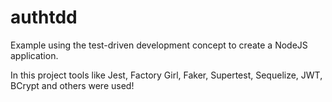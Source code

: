 # authtdd

Example using the test-driven development concept to create a NodeJS application.

In this project tools like Jest, Factory Girl, Faker, Supertest, Sequelize, JWT, BCrypt and others were used!
